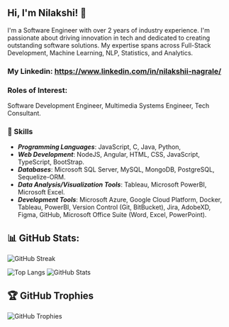 ## Hi, I'm Nilakshi! 👋

I'm a Software Engineer with over 2 years of industry experience. I'm passionate about driving innovation in tech and dedicated to creating outstanding software solutions.
My expertise spans across Full-Stack Development, Machine Learning, NLP, Statistics, and Analytics.

### My Linkedin: https://www.linkedin.com/in/nilakshii-nagrale/ 

### Roles of Interest: 
Software Development Engineer, Multimedia Systems Engineer, Tech Consultant.

### 🎯  Skills 
- ***Programming Languages***: JavaScript, C, Java, Python, 
- ***Web Development***: NodeJS, Angular, HTML, CSS, JavaScript, TypeScript, BootStrap.
- ***Databases***:  Microsoft SQL Server, MySQL, MongoDB, PostgreSQL, Sequelize-ORM.
- ***Data Analysis/Visualization Tools***: Tableau, Microsoft PowerBI, Microsoft Excel.
- ***Development Tools***: Microsoft Azure, Google Cloud Platform, Docker, Tableau, PowerBI, Version Control (Git, BitBucket), Jira, AdobeXD, Figma, GitHub, Microsoft Office Suite (Word, Excel, PowerPoint).

## 📊 GitHub Stats:
![GitHub Streak](https://github-readme-streak-stats.herokuapp.com/?user=nNilakshii&theme=dark&hide_border=true)

![Top Langs](https://github-readme-stats.vercel.app/api/top-langs/?username=nNilakshii&layout=compact&theme=dark&hide_border=true)
![GitHub Stats](https://github-readme-stats.vercel.app/api?username=nNilakshii&show_icons=true&theme=dark&hide_border=true)

## 🏆 GitHub Trophies
![GitHub Trophies](https://github-profile-trophy.vercel.app/?username=nNilakshii&theme=onedark)


<!--
**nNilakshii/nNilakshii** is a ✨ _special_ ✨ repository because its `README.md` (this file) appears on your GitHub profile.

Here are some ideas to get you started:

- 🔭 I’m currently working on ...
- 🌱 I’m currently learning ...
- 👯 I’m looking to collaborate on ...
- 🤔 I’m looking for help with ...
- 💬 Ask me about ...
- 📫 How to reach me: ...
- 😄 Pronouns: ...
- ⚡ Fun fact: ...
- ***ML Algorithms***: Classification, Clustering, Regression, Random Forest, Gradient Boosting, Logistic Regression, ARIMAX, Time Series Forecasting, KNN, Decision Tree, XGBoost, Apriori.
- ***DL Algorithms***: CNN, RNN, LSTM, BERT, Transformers.
- ***Statistical Analysis***: Hypothesis Testing, A/B Testing, ANOVA, Descriptive/Predictive Analytics.
- ***Libraries***:  Pandas, NumPy, Matplotlib, SciPy, seaborn, scikit-learn, PyTorch, TensorFlow, Keras, NLTK, OpenCV.
-->

